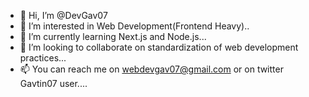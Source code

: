 - 👋 Hi, I’m @DevGav07
- 👀 I’m interested in Web Development(Frontend Heavy)..
- 🌱 I’m currently learning Next.js and Node.js...
- 💞️ I’m looking to collaborate on standardization of web development practices...
- 📫 You can reach me on webdevgav07@gmail.com or on twitter Gavtin07 user....

<!---
DevGav07/DevGav07 is a ✨ special ✨ repository because its `README.md` (this file) appears on your GitHub profile.
You can click the Preview link to take a look at your changes.
--->
